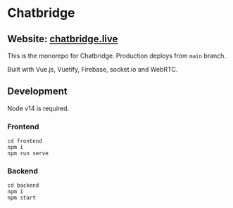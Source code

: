 # Chatbridge

## Website: [chatbridge.live](https://chatbridge.live)

This is the monorepo for Chatbridge. Production deploys from `main` branch.

Built with Vue.js, Vuetify, Firebase, socket.io and WebRTC.

## Development

Node v14 is required.

### Frontend
```
cd frontend
npm i
npm run serve
```

### Backend
```
cd backend
npm i
npm start
```
